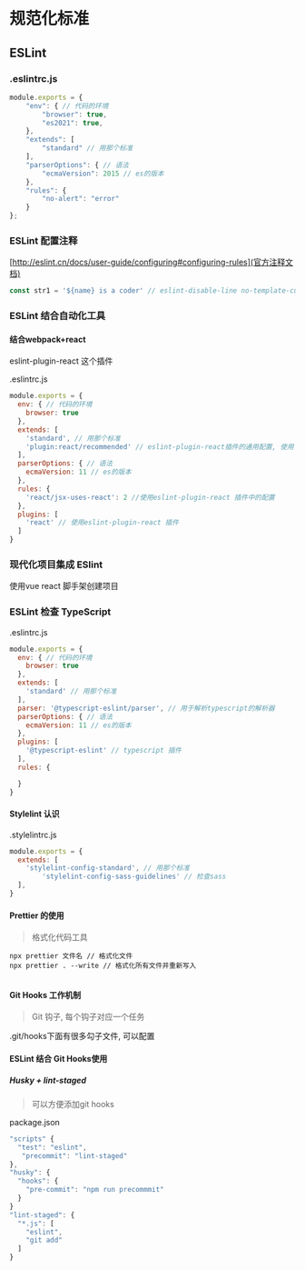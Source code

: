 # 规范化标准

## ESLint

### .eslintrc.js

```javascript
module.exports = {
    "env": { // 代码的环境
        "browser": true,
        "es2021": true,
    },
    "extends": [
        "standard" // 用那个标准
    ],
    "parserOptions": { // 语法
        "ecmaVersion": 2015 // es的版本
    },
    "rules": {
        "no-alert": "error"
    }
};

```

### ESLint 配置注释

[http://eslint.cn/docs/user-guide/configuring#configuring-rules](官方注释文档)

```javascript
const str1 = '${name} is a coder' // eslint-disable-line no-template-curly-in-string
```

### ESLint 结合自动化工具

#### 结合webpack+react

eslint-plugin-react 这个插件

.eslintrc.js

```javascript
module.exports = {
  env: { // 代码的环境
    browser: true
  },
  extends: [
    'standard', // 用那个标准
    'plugin:react/recommended' // eslint-plugin-react插件的通用配置, 使用了这里, 下面的rules和plugins就不需要了
  ],
  parserOptions: { // 语法
    ecmaVersion: 11 // es的版本
  },
  rules: {
    'react/jsx-uses-react': 2 //使用eslint-plugin-react 插件中的配置
  },
  plugins: [
    'react' // 使用eslint-plugin-react 插件
  ]
}
```

### 现代化项目集成 ESlint

使用vue react 脚手架创建项目

### ESLint 检查 TypeScript

.eslintrc.js

```javascript
module.exports = {
  env: { // 代码的环境
    browser: true
  },
  extends: [
    'standard' // 用那个标准
  ],
  parser: '@typescript-eslint/parser', // 用于解析typescript的解析器
  parserOptions: { // 语法
    ecmaVersion: 11 // es的版本
  },
  plugins: [
    '@typescript-eslint' // typescript 插件
  ],
  rules: {

  }
}
```

#### Stylelint 认识

.stylelintrc.js

```javascript
module.exports = {
  extends: [
    'stylelint-config-standard', // 用那个标准
		'stylelint-config-sass-guidelines' // 检查sass
  ],
}
```

#### Prettier 的使用

> 格式化代码工具

```
npx prettier 文件名 // 格式化文件
npx prettier . --write // 格式化所有文件并重新写入


```

#### Git Hooks 工作机制

> Git 钩子, 每个钩子对应一个任务

.git/hooks下面有很多勾子文件, 可以配置

#### ESLint 结合 Git Hooks使用

##### Husky + lint-staged

> 可以方便添加git hooks

package.json

```javascript
"scripts" {
  "test": "eslint",
   "precommit": "lint-staged"
},
"husky": {
  "hooks": {
    "pre-commit": "npm run precommmit"
  }
}
"lint-staged": {
  "*.js": [
    "eslint",
    "git add"
  ]
}
```

